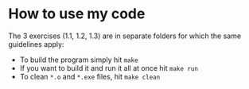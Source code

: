 # How to use my code

The 3 exercises (1.1, 1.2, 1.3) are in separate folders for which the same guidelines apply:
- To build the program simply hit `make`
- If you want to build it and run it all at once hit `make run`
-  To clean `*.o` and `*.exe` files, hit `make clean`
